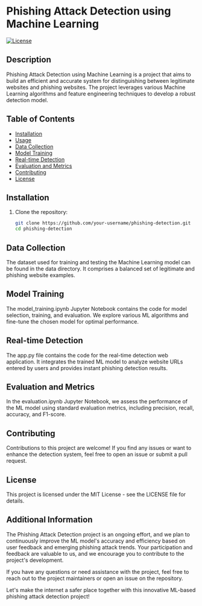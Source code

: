 # Phishing Attack Detection using Machine Learning

[![License](https://img.shields.io/badge/License-MIT-blue.svg)](https://opensource.org/licenses/MIT)

## Description

Phishing Attack Detection using Machine Learning is a project that aims to build an efficient and accurate system for distinguishing between legitimate websites and phishing websites. The project leverages various Machine Learning algorithms and feature engineering techniques to develop a robust detection model.

## Table of Contents

- [Installation](#installation)
- [Usage](#usage)
- [Data Collection](#data-collection)
- [Model Training](#model-training)
- [Real-time Detection](#real-time-detection)
- [Evaluation and Metrics](#evaluation-and-metrics)
- [Contributing](#contributing)
- [License](#license)

## Installation

1. Clone the repository:

   ```bash
   git clone https://github.com/your-username/phishing-detection.git
   cd phishing-detection

## Data Collection
The dataset used for training and testing the Machine Learning model can be found in the data directory. It comprises a balanced set of legitimate and phishing website examples.

## Model Training
The model_training.ipynb Jupyter Notebook contains the code for model selection, training, and evaluation. We explore various ML algorithms and fine-tune the chosen model for optimal performance.

## Real-time Detection
The app.py file contains the code for the real-time detection web application. It integrates the trained ML model to analyze website URLs entered by users and provides instant phishing detection results.

## Evaluation and Metrics
In the evaluation.ipynb Jupyter Notebook, we assess the performance of the ML model using standard evaluation metrics, including precision, recall, accuracy, and F1-score.

## Contributing
Contributions to this project are welcome! If you find any issues or want to enhance the detection system, feel free to open an issue or submit a pull request.

## License
This project is licensed under the MIT License - see the LICENSE file for details.

## Additional Information 
The Phishing Attack Detection project is an ongoing effort, and we plan to continuously improve the ML model's accuracy and efficiency based on user feedback and emerging phishing attack trends. Your participation and feedback are valuable to us, and we encourage you to contribute to the project's development.

If you have any questions or need assistance with the project, feel free to reach out to the project maintainers or open an issue on the repository.

Let's make the internet a safer place together with this innovative ML-based phishing attack detection project!
